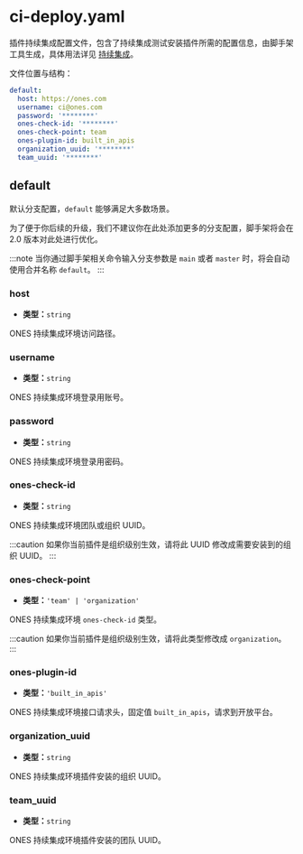 # ci-deploy.yaml

插件持续集成配置文件，包含了持续集成测试安装插件所需的配置信息，由脚手架工具生成，具体用法详见 [持续集成](../../guide/deploy.mdx)。

文件位置与结构：

```yaml title="/config/ci-deploy.yaml"
default:
  host: https://ones.com
  username: ci@ones.com
  password: '********'
  ones-check-id: '********'
  ones-check-point: team
  ones-plugin-id: built_in_apis
  organization_uuid: '********'
  team_uuid: '********'
```

## default

默认分支配置，`default` 能够满足大多数场景。

为了便于你后续的升级，我们不建议你在此处添加更多的分支配置，脚手架将会在 2.0 版本对此处进行优化。

:::note
当你通过脚手架相关命令输入分支参数是 `main` 或者 `master` 时，将会自动使用合并名称 `default`。
:::

### host

- **类型：**`string`

ONES 持续集成环境访问路径。

### username

- **类型：**`string`

ONES 持续集成环境登录用账号。

### password

- **类型：**`string`

ONES 持续集成环境登录用密码。

### ones-check-id

- **类型：**`string`

ONES 持续集成环境团队或组织 UUID。

:::caution
如果你当前插件是组织级别生效，请将此 UUID 修改成需要安装到的组织 UUID。
:::

### ones-check-point

- **类型：**`'team' | 'organization'`

ONES 持续集成环境 `ones-check-id` 类型。

:::caution
如果你当前插件是组织级别生效，请将此类型修改成 `organization`。
:::

### ones-plugin-id

- **类型：**`'built_in_apis'`

ONES 持续集成环境接口请求头，固定值 `built_in_apis`，请求到开放平台。

### organization_uuid

- **类型：**`string`

ONES 持续集成环境插件安装的组织 UUID。

### team_uuid

- **类型：**`string`

ONES 持续集成环境插件安装的团队 UUID。

